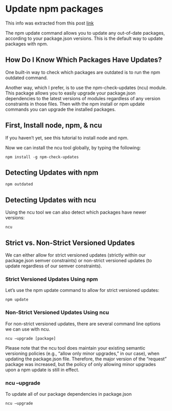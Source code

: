 # Update npm packages

This info was extracted from this post [link](http://www.hostingadvice.com/how-to/update-npm-packages/)

The npm update command allows you to update any out-of-date packages, according to your package.json versions. This is the default way to update packages with npm.

## How Do I Know Which Packages Have Updates?
One built-in way to check which packages are outdated is to run the npm outdated command.

Another way, which I prefer, is to use the npm-check-updates (ncu) module. This package allows you to easily upgrade your package.json dependencies to the latest versions of modules regardless of any version constraints in those files. Then with the npm install or npm update commands you can upgrade the installed packages.

## First, Install node, npm, & ncu
If you haven’t yet, see this tutorial to install node and npm.

Now we can install the ncu tool globally, by typing the following:

```shell
npm install -g npm-check-updates
```

## Detecting Updates with npm

```shell
npm outdated
```

## Detecting Updates with ncu
Using the ncu tool we can also detect which packages have newer versions:

```shell
ncu
```

## Strict vs. Non-Strict Versioned Updates
We can either allow for strict versioned updates (strictly within our package.json semver constraints) or non-strict versioned updates (to update regardless of our semver constraints).

### Strict Versioned Updates Using npm
Let’s use the npm update command to allow for strict versioned updates:

```shell
npm update
```

### Non-Strict Versioned Updates Using ncu
For non-strict versioned updates, there are several command line options we can use with ncu.

```shell
ncu –upgrade [package]
```

Please note that the ncu tool does maintain your existing semantic versioning policies (e.g., “allow only minor upgrades,” in our case), when updating the package.json file. Therefore, the major version of the “request” package was increased, but the policy of only allowing minor upgrades upon a npm update is still in effect.

### ncu –upgrade
To update all of our package dependencies in package.json

```shell
ncu –upgrade
```